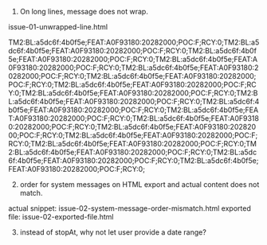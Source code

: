 1. On long lines, message does not wrap.

issue-01-unwrapped-line.html

TM2:BL:a5dc6f:4b0f5e;FEAT:A0F93180:20282000;POC:F;RCY:0;TM2:BL:a5dc6f:4b0f5e;FEAT:A0F93180:20282000;POC:F;RCY:0;TM2:BL:a5dc6f:4b0f5e;FEAT:A0F93180:20282000;POC:F;RCY:0;TM2:BL:a5dc6f:4b0f5e;FEAT:A0F93180:20282000;POC:F;RCY:0;TM2:BL:a5dc6f:4b0f5e;FEAT:A0F93180:20282000;POC:F;RCY:0;TM2:BL:a5dc6f:4b0f5e;FEAT:A0F93180:20282000;POC:F;RCY:0;TM2:BL:a5dc6f:4b0f5e;FEAT:A0F93180:20282000;POC:F;RCY:0;TM2:BL:a5dc6f:4b0f5e;FEAT:A0F93180:20282000;POC:F;RCY:0;TM2:BL:a5dc6f:4b0f5e;FEAT:A0F93180:20282000;POC:F;RCY:0;TM2:BL:a5dc6f:4b0f5e;FEAT:A0F93180:20282000;POC:F;RCY:0;TM2:BL:a5dc6f:4b0f5e;FEAT:A0F93180:20282000;POC:F;RCY:0;TM2:BL:a5dc6f:4b0f5e;FEAT:A0F93180:20282000;POC:F;RCY:0;TM2:BL:a5dc6f:4b0f5e;FEAT:A0F93180:20282000;POC:F;RCY:0;TM2:BL:a5dc6f:4b0f5e;FEAT:A0F93180:20282000;POC:F;RCY:0;TM2:BL:a5dc6f:4b0f5e;FEAT:A0F93180:20282000;POC:F;RCY:0;TM2:BL:a5dc6f:4b0f5e;FEAT:A0F93180:20282000;POC:F;RCY:0;TM2:BL:a5dc6f:4b0f5e;FEAT:A0F93180:20282000;POC:F;RCY:0;TM2:BL:a5dc6f:4b0f5e;FEAT:A0F93180:20282000;POC:F;RCY:0;

2. order for system messages on HTML export and actual content does not match.

actual snippet: issue-02-system-message-order-mismatch.html
exported file: issue-02-exported-file.html

3. instead of stopAt, why not let user provide a date range?